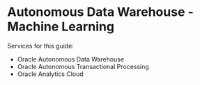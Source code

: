 # Autonomous Data Warehouse - Machine Learning

Services for this guide:

* Oracle Autonomous Data Warehouse
* Oracle Autonomous Transactional Processing
* Oracle Analytics Cloud


